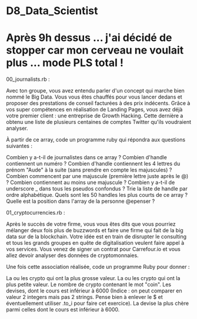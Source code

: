 # D8_Data_Scientist

# Après 9h dessus ... j'ai décidé de stopper car mon cerveau ne voulait plus ... mode PLS total ! 

00_journalists.rb : 

Avec ton groupe, vous avez entendu parler d'un concept qui marche bien nommé le Big Data. Vous vous êtes chauffés pour vous lancer dedans et proposer des prestations de conseil facturées à des prix indécents. Grâce à vos super compétences en réalisation de Landing Pages, vous avez déjà votre premier client : une entreprise de Growth Hacking. Cette dernière a obtenu une liste de plusieurs centaines de comptes Twitter qu'ils voudraient analyser.

À partir de ce array, code un programme ruby qui répondra aux questions suivantes :

Combien y a-t-il de journalistes dans ce array ?
Combien d'handle contiennent un numéro ?
Combien d'handle contiennent les 4 lettres du prénom "Aude" à la suite (sans prendre en compte les majuscules) ?
Combien commencent par une majuscule (première lettre juste après le @) ?
Combien contiennent au moins une majuscule ?
Combien y a-t-il de underscore _ dans tous les pseudos confondus ?
Trie la liste de handle par ordre alphabétique.
Quels sont les 50 handles les plus courts de ce array ?
Quelle est la position dans l'array de la personne @epenser ?

01_cryptocurrencies.rb : 

Après le succès de votre firme, vous vous êtes dits que vous pourriez mélanger deux fois plus de buzzwords et faire une firme qui fait de la big data sur de la blockchain. Votre idée est en train de disrupter le consulting et tous les grands groupes en quête de digitalisation veulent faire appel à vos services. Vous venez de signer un contrat pour Carrefour.io et vous allez devoir analyser des données de cryptomonnaies.

Une fois cette association réalisée, code un programme Ruby pour donner :

La ou les crypto qui ont la plus grosse valeur.
La ou les crypto qui ont la plus petite valeur.
Le nombre de crypto contenant le mot "coin".
Les devises, dont le cours est inférieur à 6000 (Indice : on peut comparer en valeur 2 integers mais pas 2 strings. Pense bien à enlever le $ et éventuellement utiliser .to_i pour faire cet exercice).
La devise la plus chère parmi celles dont le cours est inférieur à 6000.
